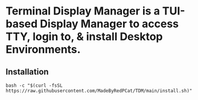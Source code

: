# Terminal Display Manager is a TUI-based Display Manager to access TTY, login to, & install Desktop Environments.

## Installation
```bash -c "$(curl -fsSL https://raw.githubusercontent.com/MadeByRedPCat/TDM/main/install.sh)"```
